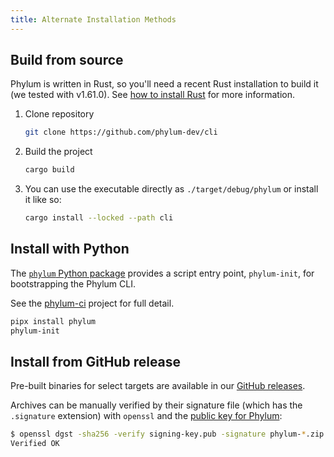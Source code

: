 ```yaml
---
title: Alternate Installation Methods
---
```


## Build from source

Phylum is written in Rust, so you'll need a recent Rust installation to build it (we tested with v1.61.0). See [how to install Rust](https://www.rust-lang.org/tools/install) for more information.

1. Clone repository

   ```sh
   git clone https://github.com/phylum-dev/cli
   ```

2. Build the project

   ```sh
   cargo build
   ```

3. You can use the executable directly as `./target/debug/phylum` or install it like so:

   ```sh
   cargo install --locked --path cli
   ```

## Install with Python

The [`phylum` Python package](https://pypi.org/project/phylum/) provides a script entry point, `phylum-init`, for bootstrapping the Phylum CLI.

See the [phylum-ci](https://github.com/phylum-dev/phylum-ci) project for full detail.

```sh
pipx install phylum
phylum-init
```

## Install from GitHub release

Pre-built binaries for select targets are available in our [GitHub releases](https://github.com/phylum-dev/cli/releases).

Archives can be manually verified by their signature file (which has the `.signature` extension) with `openssl` and the [public key for Phylum](https://raw.githubusercontent.com/phylum-dev/cli/main/scripts/signing-key.pub):

```sh
$ openssl dgst -sha256 -verify signing-key.pub -signature phylum-*.zip.signature phylum-*.zip
Verified OK
```
